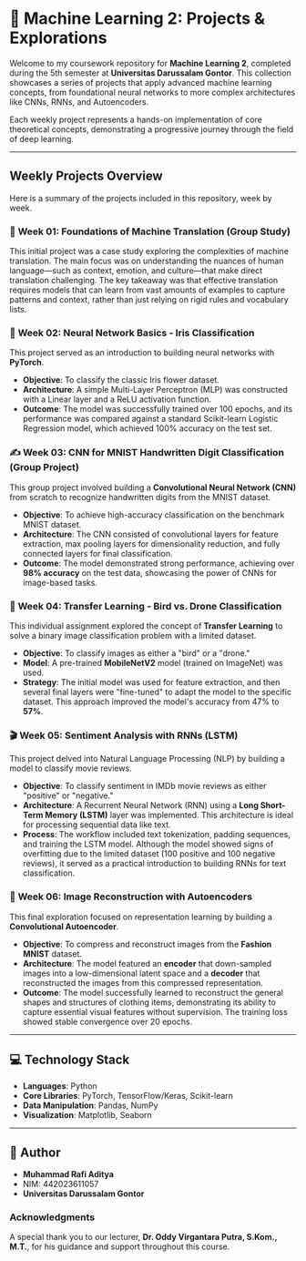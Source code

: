 # 🚀 Machine Learning 2: Projects & Explorations

Welcome to my coursework repository for **Machine Learning 2**, completed during the 5th semester at **Universitas Darussalam Gontor**. This collection showcases a series of projects that apply advanced machine learning concepts, from foundational neural networks to more complex architectures like CNNs, RNNs, and Autoencoders.

Each weekly project represents a hands-on implementation of core theoretical concepts, demonstrating a progressive journey through the field of deep learning.

---

##  Weekly Projects Overview

Here is a summary of the projects included in this repository, week by week.

### 🧠 **Week 01: Foundations of Machine Translation (Group Study)**
This initial project was a case study exploring the complexities of machine translation. The main focus was on understanding the nuances of human language—such as context, emotion, and culture—that make direct translation challenging. The key takeaway was that effective translation requires models that can learn from vast amounts of examples to capture patterns and context, rather than just relying on rigid rules and vocabulary lists.

### 🔢 **Week 02: Neural Network Basics - Iris Classification**
This project served as an introduction to building neural networks with **PyTorch**.
* **Objective**: To classify the classic Iris flower dataset.
* **Architecture**: A simple Multi-Layer Perceptron (MLP) was constructed with a Linear layer and a ReLU activation function.
* **Outcome**: The model was successfully trained over 100 epochs, and its performance was compared against a standard Scikit-learn Logistic Regression model, which achieved 100% accuracy on the test set.

### ✍️ **Week 03: CNN for MNIST Handwritten Digit Classification (Group Project)**
This group project involved building a **Convolutional Neural Network (CNN)** from scratch to recognize handwritten digits from the MNIST dataset.
* **Objective**: To achieve high-accuracy classification on the benchmark MNIST dataset.
* **Architecture**: The CNN consisted of convolutional layers for feature extraction, max pooling layers for dimensionality reduction, and fully connected layers for final classification.
* **Outcome**: The model demonstrated strong performance, achieving over **98% accuracy** on the test data, showcasing the power of CNNs for image-based tasks.

### 🦅 **Week 04: Transfer Learning - Bird vs. Drone Classification**
This individual assignment explored the concept of **Transfer Learning** to solve a binary image classification problem with a limited dataset.
* **Objective**: To classify images as either a "bird" or a "drone."
* **Model**: A pre-trained **MobileNetV2** model (trained on ImageNet) was used.
* **Strategy**: The initial model was used for feature extraction, and then several final layers were "fine-tuned" to adapt the model to the specific dataset. This approach improved the model's accuracy from 47% to **57%**.

### 🎬 **Week 05: Sentiment Analysis with RNNs (LSTM)**
This project delved into Natural Language Processing (NLP) by building a model to classify movie reviews.
* **Objective**: To classify sentiment in IMDb movie reviews as either "positive" or "negative."
* **Architecture**: A Recurrent Neural Network (RNN) using a **Long Short-Term Memory (LSTM)** layer was implemented. This architecture is ideal for processing sequential data like text.
* **Process**: The workflow included text tokenization, padding sequences, and training the LSTM model. Although the model showed signs of overfitting due to the limited dataset (100 positive and 100 negative reviews), it served as a practical introduction to building RNNs for text classification.

### 🎨 **Week 06: Image Reconstruction with Autoencoders**
This final exploration focused on representation learning by building a **Convolutional Autoencoder**.
* **Objective**: To compress and reconstruct images from the **Fashion MNIST** dataset.
* **Architecture**: The model featured an **encoder** that down-sampled images into a low-dimensional latent space and a **decoder** that reconstructed the images from this compressed representation.
* **Outcome**: The model successfully learned to reconstruct the general shapes and structures of clothing items, demonstrating its ability to capture essential visual features without supervision. The training loss showed stable convergence over 20 epochs.

---

## 💻 Technology Stack

* **Languages**: Python
* **Core Libraries**: PyTorch, TensorFlow/Keras, Scikit-learn
* **Data Manipulation**: Pandas, NumPy
* **Visualization**: Matplotlib, Seaborn

---

## 👤 Author

* **Muhammad Rafi Aditya**
* NIM: 442023611057
* **Universitas Darussalam Gontor**

### Acknowledgments
A special thank you to our lecturer, **Dr. Oddy Virgantara Putra, S.Kom., M.T.**, for his guidance and support throughout this course.
